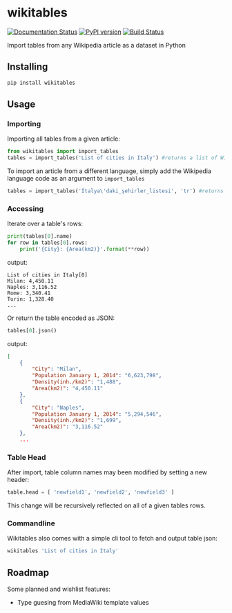 # wikitables

[![Documentation Status](https://img.shields.io/badge/docs-latest-brightgreen.svg?style=flat)](http://wikitables.readthedocs.org/en/latest) [![PyPI version](https://badge.fury.io/py/wikitables.svg)](https://badge.fury.io/py/wikitables) [![Build Status](https://travis-ci.com/bcicen/wikitables.svg?branch=master)](https://travis-ci.com/bcicen/wikitables)

Import tables from any Wikipedia article as a dataset in Python

## Installing

```bash
pip install wikitables
```

## Usage

### Importing

Importing all tables from a given article:
```python
from wikitables import import_tables
tables = import_tables('List of cities in Italy') #returns a list of WikiTable objects
```

To import an article from a different language, simply add the Wikipedia language code as an argument to `import_tables`
```python
tables = import_tables('İtalya\'daki_şehirler_listesi', 'tr') #returns a list of WikiTable objects

```

### Accessing

Iterate over a table's rows:
```python
print(tables[0].name)
for row in tables[0].rows:
    print('{City}: {Area(km2)}'.format(**row))
```

output:
```
List of cities in Italy[0]
Milan: 4,450.11
Naples: 3,116.52
Rome: 3,340.41
Turin: 1,328.40
...
```

Or return the table encoded as JSON:
```python
tables[0].json()
```

output:
```json
[
    {
        "City": "Milan",
        "Population January 1, 2014": "6,623,798",
        "Density(inh./km2)": "1,488",
        "Area(km2)": "4,450.11"
    },
    {
        "City": "Naples",
        "Population January 1, 2014": "5,294,546",
        "Density(inh./km2)": "1,699",
        "Area(km2)": "3,116.52"
    },
    ...
```

### Table Head

After import, table column names may been modified by setting a new header:

```python
table.head = [ 'newfield1', 'newfield2', 'newfield3' ]
```

This change will be recursively reflected on all of a given tables rows.

### Commandline

Wikitables also comes with a simple cli tool to fetch and output table json:
```bash
wikitables 'List of cities in Italy'
```

## Roadmap

Some planned and wishlist features:

* Type guesing from MediaWiki template values
